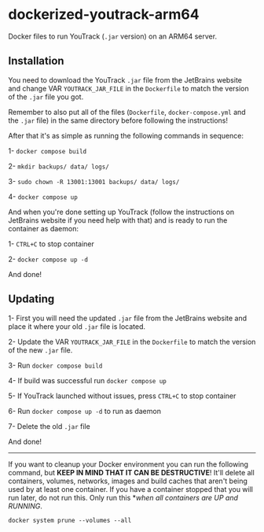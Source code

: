 # dockerized-youtrack-arm64
Docker files to run YouTrack (`.jar` version) on an ARM64 server.

## Installation
  
You need to download the YouTrack `.jar` file from the JetBrains website and change VAR `YOUTRACK_JAR_FILE` in the `Dockerfile` to match the version of the `.jar` file you got.  
  
Remember to also put all of the files (`Dockerfile`, `docker-compose.yml` and the `.jar` file) in the same directory before following the instructions!
  
After that it's as simple as running the following commands in sequence: 

1- `docker compose build`

2- `mkdir backups/ data/ logs/`

3- `sudo chown -R 13001:13001 backups/ data/ logs/`

4- `docker compose up`

And when you're done setting up YouTrack (follow the instructions on JetBrains website if you need help with that) and is ready to run the container as daemon:

1- `CTRL+C` to stop container

2- `docker compose up -d`

And done!

## Updating

1- First you will need the updated `.jar` file from the JetBrains website and place it where your old `.jar` file is located.

2- Update the VAR `YOUTRACK_JAR_FILE` in the `Dockerfile` to match the version of the new `.jar` file.

3- Run `docker compose build`

4- If build was successful run `docker compose up`

5- If YouTrack launched without issues, press `CTRL+C` to stop container

6- Run `docker compose up -d` to run as daemon

7- Delete the old `.jar` file

And done!
  
--------
If you want to cleanup your Docker environment you can run the following command, but **KEEP IN MIND THAT IT CAN BE DESTRUCTIVE**! It'll delete all containers, volumes, networks, images and build caches that aren't being used by at least one container. If you have a container stopped that you will run later, do not run this. Only run this **when all containers are UP and RUNNING*.
  
`docker system prune --volumes --all`
